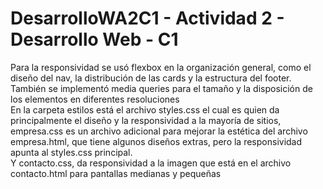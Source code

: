 # DesarrolloWA2C1 - Actividad 2 - Desarrollo Web - C1
Para la responsividad se usó flexbox en la organización general, como el diseño del nav, la distribución de las cards y la estructura del footer. También se implementó media queries para el tamaño y la disposición de los elementos en diferentes resoluciones\
En la carpeta estilos está el archivo styles.css el cual es quien da principalmente el diseño y la responsividad a la mayoría de sitios, empresa.css es un archivo adicional para mejorar la estética del archivo empresa.html, que tiene algunos diseños extras, pero la responsividad apunta al styles.css principal.\
Y contacto.css, da responsividad a la imagen que está en el archivo contacto.html para pantallas medianas y pequeñas
